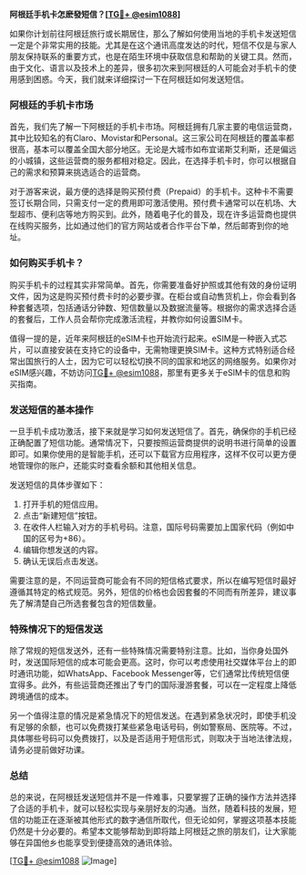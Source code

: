 **阿根廷手机卡怎麽發短信？[[TG💪+ @esim1088](https://t.me/s/esim1088)]**

如果你计划前往阿根廷旅行或长期居住，那么了解如何使用当地的手机卡发送短信一定是个非常实用的技能。尤其是在这个通讯高度发达的时代，短信不仅是与家人朋友保持联系的重要方式，也是在陌生环境中获取信息和帮助的关键工具。然而，由于文化、语言以及技术上的差异，很多初次来到阿根廷的人可能会对手机卡的使用感到困惑。今天，我们就来详细探讨一下在阿根廷如何发送短信。

### 阿根廷的手机卡市场

首先，我们先了解一下阿根廷的手机卡市场。阿根廷拥有几家主要的电信运营商，其中比较知名的有Claro、Movistar和Personal。这三家公司在阿根廷的覆盖率都很高，基本可以覆盖全国大部分地区。无论是大城市如布宜诺斯艾利斯，还是偏远的小城镇，这些运营商的服务都相对稳定。因此，在选择手机卡时，你可以根据自己的需求和预算来挑选适合的运营商。

对于游客来说，最方便的选择是购买预付费（Prepaid）的手机卡。这种卡不需要签订长期合同，只需支付一定的费用即可激活使用。预付费卡通常可以在机场、大型超市、便利店等地方购买到。此外，随着电子化的普及，现在许多运营商也提供在线购买服务，比如通过他们的官方网站或者合作平台下单，然后邮寄到你的地址。

### 如何购买手机卡？

购买手机卡的过程其实非常简单。首先，你需要准备好护照或其他有效的身份证明文件，因为这是购买预付费卡时的必要步骤。在柜台或自动售货机上，你会看到各种套餐选项，包括通话分钟数、短信数量以及数据流量等。根据你的需求选择合适的套餐后，工作人员会帮你完成激活流程，并教你如何设置SIM卡。

值得一提的是，近年来阿根廷的eSIM卡也开始流行起来。eSIM是一种嵌入式芯片，可以直接安装在支持它的设备中，无需物理更换SIM卡。这种方式特别适合经常出国旅行的人士，因为它可以轻松切换不同的国家和地区的网络服务。如果你对eSIM感兴趣，不妨访问[TG💪+ @esim1088](https://t.me/s/esim1088)，那里有更多关于eSIM卡的信息和购买指南。

### 发送短信的基本操作

一旦手机卡成功激活，接下来就是学习如何发送短信了。首先，确保你的手机已经正确配置了短信功能。通常情况下，只要按照运营商提供的说明书进行简单的设置即可。如果你使用的是智能手机，还可以下载官方应用程序，这样不仅可以更方便地管理你的账户，还能实时查看余额和其他相关信息。

发送短信的具体步骤如下：

1. 打开手机的短信应用。
2. 点击“新建短信”按钮。
3. 在收件人栏输入对方的手机号码。注意，国际号码需要加上国家代码（例如中国的区号为+86）。
4. 编辑你想发送的内容。
5. 确认无误后点击发送。

需要注意的是，不同运营商可能会有不同的短信格式要求，所以在编写短信时最好遵循其特定的格式规范。另外，短信的价格也会因套餐的不同而有所差异，建议事先了解清楚自己所选套餐包含的短信数量。

### 特殊情况下的短信发送

除了常规的短信发送外，还有一些特殊情况需要特别注意。比如，当你身处国外时，发送国际短信的成本可能会更高。这时，你可以考虑使用社交媒体平台上的即时通讯功能，如WhatsApp、Facebook Messenger等，它们通常比传统短信便宜得多。此外，有些运营商还推出了专门的国际漫游套餐，可以在一定程度上降低跨境通信的成本。

另一个值得注意的情况是紧急情况下的短信发送。在遇到紧急状况时，即使手机没有足够的余额，也可以免费拨打某些紧急电话号码，例如警察局、医院等。不过，具体哪些号码可以免费拨打，以及是否适用于短信形式，则取决于当地法律法规，请务必提前做好功课。

### 总结

总的来说，在阿根廷发送短信并不是一件难事，只要掌握了正确的操作方法并选择了合适的手机卡，就可以轻松实现与亲朋好友的沟通。当然，随着科技的发展，短信的功能正在逐渐被其他形式的数字通信所取代，但无论如何，掌握这项基本技能仍然是十分必要的。希望本文能够帮助到即将踏上阿根廷之旅的朋友们，让大家能够在异国他乡也能享受到便捷高效的通讯体验。

[[TG💪+ @esim1088](https://t.me/s/esim1088) ![Image](https://i.postimg.cc/4NQfJmqS/Snipaste-2025-05-13-00-14-12.png)]